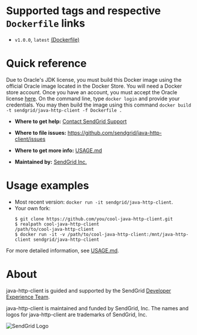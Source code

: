 # Supported tags and respective `Dockerfile` links
 - `v1.0.0`, `latest` [(Dockerfile)](https://github.com/sendgrid/java-http-client/blob/master/docker/Dockerfile)

# Quick reference
Due to Oracle's JDK license, you must build this Docker image using the official Oracle image located in the Docker Store. You will need a Docker store account. Once you have an account, you must accept the Oracle license [here](https://store.docker.com/images/oracle-serverjre-8). On the command line, type `docker login` and provide your credentials. You may then build the image using this command `docker build -t sendgrid/java-http-client -f Dockerfile .`

 - **Where to get help:**
   [Contact SendGrid Support](https://support.sendgrid.com/hc/en-us)

 - **Where to file issues:**
   https://github.com/sendgrid/java-http-client/issues

 - **Where to get more info:**
   [USAGE.md](https://github.com/sendgrid/java-http-client/blob/master/docker/USAGE.md)

 - **Maintained by:**
   [SendGrid Inc.](https://sendgrid.com)

# Usage examples
 - Most recent version: `docker run -it sendgrid/java-http-client`.
 - Your own fork:
   ```sh-session
   $ git clone https://github.com/you/cool-java-http-client.git
   $ realpath cool-java-http-client
   /path/to/cool-java-http-client
   $ docker run -it -v /path/to/cool-java-http-client:/mnt/java-http-client sendgrid/java-http-client
   ```

For more detailed information, see [USAGE.md](https://github.com/sendgrid/java-http-client/blob/master/docker/USAGE.md).

# About

java-http-client is guided and supported by the SendGrid [Developer Experience Team](mailto:dx@sendgrid.com).

java-http-client is maintained and funded by SendGrid, Inc. The names and logos for java-http-client are trademarks of SendGrid, Inc.

![SendGrid Logo](https://uiux.s3.amazonaws.com/2016-logos/email-logo%402x.png)